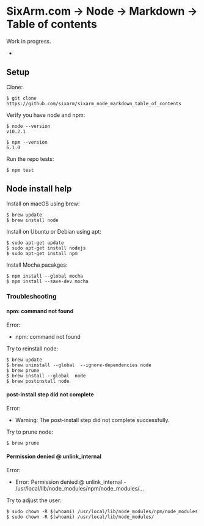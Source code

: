 # SixArm.com → Node → Markdown → Table of contents

Work in progress.

* [](#)

## Setup

Clone:

    $ git clone https://github.com/sixarm/sixarm_node_markdown_table_of_contents

Verify you have node and npm:

    $ node --version
    v10.2.1

    $ npm --version
    6.1.0

Run the repo tests:

    $ npm test



## Node install help

Install on macOS using brew:

    $ brew update
    $ brew install node

Install on Ubuntu or Debian using apt:

    $ sudo apt-get update
    $ sudo apt-get install nodejs
    $ sudo apt-get install npm

Install Mocha pacakges:

    $ npm install --global mocha
    $ npm install --save-dev mocha


### Troubleshooting


#### npm: command not found

Error:

  * npm: command not found

Try to reinstall node:

    $ brew update
    $ brew uninstall --global  --ignore-dependencies node
    $ brew prune
    $ brew install --global  node
    $ brew postinstall node


#### post-install step did not complete

Error: 

  * Warning: The post-install step did not complete successfully.

Try to prune node:

    $ brew prune


#### Permission denied  @ unlink_internal

Error:

  * Error: Permission denied @ unlink_internal - /usr/local/lib/node_modules/npm/node_modules/...

Try to adjust the user:

    $ sudo chown -R $(whoami) /usr/local/lib/node_modules/npm/node_modules
    $ sudo chown -R $(whoami) /usr/local/lib/node_modules/

